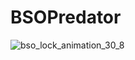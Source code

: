 # BSOPredator
![bso_lock_animation_30_8](https://github.com/user-attachments/assets/93a91321-7ad4-4c21-bc07-6f471c571853)

